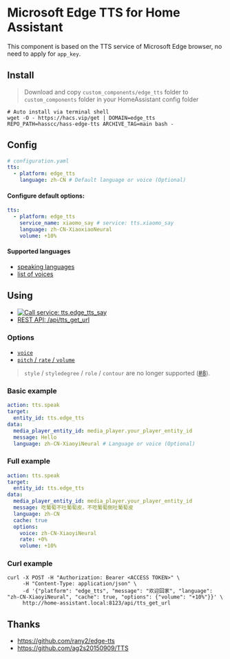 # Microsoft Edge TTS for Home Assistant

This component is based on the TTS service of Microsoft Edge browser, no need to apply for `app_key`.


## Install

> Download and copy `custom_components/edge_tts` folder to `custom_components` folder in your HomeAssistant config folder

```shell
# Auto install via terminal shell
wget -O - https://hacs.vip/get | DOMAIN=edge_tts REPO_PATH=hasscc/hass-edge-tts ARCHIVE_TAG=main bash -
```


## Config

```yaml
# configuration.yaml
tts:
  - platform: edge_tts
    language: zh-CN # Default language or voice (Optional)
```

#### Configure default options:
```yaml
tts:
  - platform: edge_tts
    service_name: xiaomo_say # service: tts.xiaomo_say
    language: zh-CN-XiaoxiaoNeural
    volume: +10%
```

#### Supported languages

- [speaking languages](https://docs.microsoft.com/zh-CN/azure/cognitive-services/speech-service/speech-synthesis-markup?tabs=csharp#adjust-speaking-languages)
- [list of voices](https://github.com/hasscc/hass-edge-tts/blob/29587ecf05ecd9d40269e13d7bd37f7f7f70c874/custom_components/edge_tts/tts.py#L14-L314)


## Using

- [![Call service: tts.edge_tts_say](https://my.home-assistant.io/badges/developer_call_service.svg)](https://my.home-assistant.io/redirect/developer_call_service/?service=tts.edge_tts_say)
- [REST API: /api/tts_get_url](https://www.home-assistant.io/integrations/tts#post-apitts_get_url)

### Options

- [`voice`](https://docs.microsoft.com/zh-CN/azure/cognitive-services/speech-service/speech-synthesis-markup?tabs=csharp#use-multiple-voices)
- [`pitch` / `rate` / `volume`](https://docs.microsoft.com/zh-CN/azure/cognitive-services/speech-service/speech-synthesis-markup?tabs=csharp#adjust-prosody)

> `style` / `styledegree` / `role` / `contour` are no longer supported ([#8](https://github.com/hasscc/hass-edge-tts/issues/8)).

### Basic example

```yaml
action: tts.speak
target:
  entity_id: tts.edge_tts
data:
  media_player_entity_id: media_player.your_player_entity_id
  message: Hello
  language: zh-CN-XiaoyiNeural # Language or voice (Optional)
```

### Full example

```yaml
action: tts.speak
target:
  entity_id: tts.edge_tts
data:
  media_player_entity_id: media_player.your_player_entity_id
  message: 吃葡萄不吐葡萄皮，不吃葡萄倒吐葡萄皮
  language: zh-CN
  cache: true
  options:
    voice: zh-CN-XiaoyiNeural
    rate: +0%
    volume: +10%
```

### Curl example

```shell
curl -X POST -H "Authorization: Bearer <ACCESS TOKEN>" \
     -H "Content-Type: application/json" \
     -d '{"platform": "edge_tts", "message": "欢迎回家", "language": "zh-CN-XiaoyiNeural", "cache": true, "options": {"volume": "+10%"}}' \
     http://home-assistant.local:8123/api/tts_get_url
```

## Thanks

- https://github.com/rany2/edge-tts
- https://github.com/ag2s20150909/TTS
